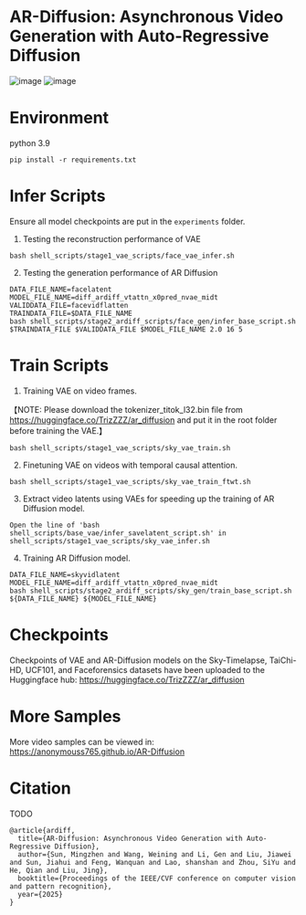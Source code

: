 # AR-Diffusion: Asynchronous Video Generation with Auto-Regressive Diffusion
![image](https://code.byted.org/sunmingzhen.triz/3d_tokenizer/blob/release/fig1.png)
![image](https://code.byted.org/sunmingzhen.triz/3d_tokenizer/blob/release/fig2.png)

# Environment
python 3.9
```
pip install -r requirements.txt
```

# Infer Scripts
Ensure all model checkpoints are put in the `experiments` folder.

1. Testing the reconstruction performance of VAE
```
bash shell_scripts/stage1_vae_scripts/face_vae_infer.sh
```

2. Testing the generation performance of AR Diffusion
```
DATA_FILE_NAME=facelatent
MODEL_FILE_NAME=diff_ardiff_vtattn_x0pred_nvae_midt
VALIDDATA_FILE=facevidflatten
TRAINDATA_FILE=$DATA_FILE_NAME
bash shell_scripts/stage2_ardiff_scripts/face_gen/infer_base_script.sh $TRAINDATA_FILE $VALIDDATA_FILE $MODEL_FILE_NAME 2.0 16 5
```

# Train Scripts

1. Training VAE on video frames.

【NOTE: Please download the tokenizer_titok_l32.bin file from https://huggingface.co/TrizZZZ/ar_diffusion and put it in the root folder before training the VAE.】
```
bash shell_scripts/stage1_vae_scripts/sky_vae_train.sh
```

2. Finetuning VAE on videos with temporal causal attention.
```
bash shell_scripts/stage1_vae_scripts/sky_vae_train_ftwt.sh
```

3. Extract video latents using VAEs for speeding up the training of AR Diffusion model.
```
Open the line of 'bash shell_scripts/base_vae/infer_savelatent_script.sh' in 
shell_scripts/stage1_vae_scripts/sky_vae_infer.sh
```

4. Training AR Diffusion model.
```
DATA_FILE_NAME=skyvidlatent
MODEL_FILE_NAME=diff_ardiff_vtattn_x0pred_nvae_midt
bash shell_scripts/stage2_ardiff_scripts/sky_gen/train_base_script.sh ${DATA_FILE_NAME} ${MODEL_FILE_NAME}
```

# Checkpoints
Checkpoints of VAE and AR-Diffusion models on the Sky-Timelapse, TaiChi-HD, UCF101, and Faceforensics datasets have been uploaded to the Huggingface hub: https://huggingface.co/TrizZZZ/ar_diffusion

# More Samples
More video samples can be viewed in: https://anonymouss765.github.io/AR-Diffusion

# Citation
TODO
```
@article{ardiff,
  title={AR-Diffusion: Asynchronous Video Generation with Auto-Regressive Diffusion},
  author={Sun, Mingzhen and Wang, Weining and Li, Gen and Liu, Jiawei and Sun, Jiahui and Feng, Wanquan and Lao, shanshan and Zhou, SiYu and He, Qian and Liu, Jing},
  booktitle={Proceedings of the IEEE/CVF conference on computer vision and pattern recognition},
  year={2025}
}
```
